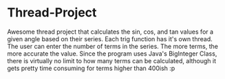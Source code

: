 # Thread-Project
Awesome thread project that calculates the sin, cos, and tan values for a given angle based on their series.
Each trig function has it's own thread. The user can enter the number of terms in the series. The more terms,
the more accurate the value. Since the program uses Java's BigInteger Class, there is virtually no limit to how many terms can be calculated, although it gets pretty time consuming for terms higher than 400ish :p
